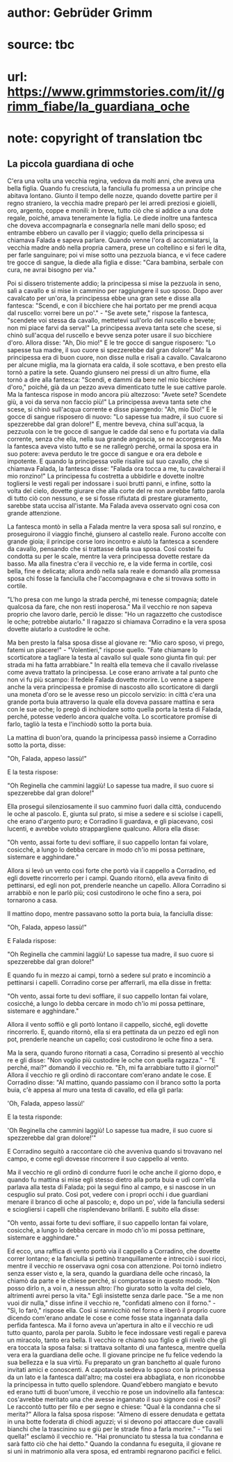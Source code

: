 # author: Gebrüder Grimm
# source: tbc
# url: https://www.grimmstories.com/it//grimm_fiabe/la_guardiana_oche
# note: copyright of translation tbc

## La piccola guardiana di oche 

C'era una volta una vecchia regina, vedova da molti anni, che aveva una
bella figlia. Quando fu cresciuta, la fanciulla fu promessa a un
principe che abitava lontano. Giunto il tempo delle nozze, quando
dovette partire per il regno straniero, la vecchia madre preparò per lei
arredi preziosi e gioielli, oro, argento, coppe e monili: in breve,
tutto ciò che si addice a una dote regale, poiché‚ amava teneramente la
figlia. Le diede inoltre una fantesca che doveva accompagnarla e
consegnarla nelle mani dello sposo; ed entrambe ebbero un cavallo per il
viaggio; quello della principessa si chiamava Falada e sapeva parlare.
Quando venne l'ora di accomiatarsi, la vecchia madre andò nella propria
camera, prese un coltellino e si ferì le dita, per farle sanguinare; poi
vi mise sotto una pezzuola bianca, e vi fece cadere tre gocce di sangue,
la diede alla figlia e disse: "Cara bambina, serbale con cura, ne avrai
bisogno per via."

Poi si dissero tristemente addio; la principessa si mise la pezzuola in
seno, salì a cavallo e si mise in cammino per raggiungere il suo sposo.
Dopo aver cavalcato per un'ora, la principessa ebbe una gran sete e
disse alla fantesca: "Scendi, e con il bicchiere che hai portato per me
prendi acqua dal ruscello: vorrei bere un po'." - "Se avete sete,"
rispose la fantesca, "scendete voi stessa da cavallo, mettetevi
sull'orlo del ruscello e bevete; non mi piace farvi da serva!" La
principessa aveva tanta sete che scese, si chinò sull'acqua del
ruscello e bevve senza poter usare il suo bicchiere d'oro. Allora
disse: "Ah, Dio mio!" E le tre gocce di sangue risposero: "Lo sapesse
tua madre, il suo cuore si spezzerebbe dal gran dolore!" Ma la
principessa era di buon cuore, non disse nulla e risalì a cavallo.
Cavalcarono per alcune miglia, ma la giornata era calda, il sole
scottava, e ben presto ella tornò a patire la sete. Quando giunsero nei
pressi di un altro fiume, ella tornò a dire alla fantesca: "Scendi, e
dammi da bere nel mio bicchiere d'oro," poiché‚ già da un pezzo aveva
dimenticato tutte le sue cattive parole. Ma la fantesca rispose in modo
ancora più altezzoso: "Avete sete? Scendete giù, a voi da serva non
faccio più!" La principessa aveva tanta sete che scese, si chinò
sull'acqua corrente e disse piangendo: "Ah, mio Dio!" E le gocce di
sangue risposero di nuovo: "Lo sapesse tua madre, il suo cuore si
spezzerebbe dal gran dolore!" E, mentre beveva, china sull'acqua, la
pezzuola con le tre gocce di sangue le cadde dal seno e fu portata via
dalla corrente, senza che ella, nella sua grande angoscia, se ne
accorgesse. Ma la fantesca aveva visto tutto e se ne rallegrò perché‚
ormai la sposa era in suo potere: aveva perduto le tre gocce di sangue e
ora era debole e impotente. E quando la principessa volle risalire sul
suo cavallo, che si chiamava Falada, la fantesca disse: "Falada ora
tocca a me, tu cavalcherai il mio ronzino!" La principessa fu costretta
a ubbidirle e dovette inoltre togliersi le vesti regali per indossare i
suoi brutti panni, e infine, sotto la volta del cielo, dovette giurare
che alla corte del re non avrebbe fatto parola di tutto ciò con nessuno,
e se si fosse rifiutata di prestare giuramento, sarebbe stata uccisa
all'istante. Ma Falada aveva osservato ogni cosa con grande attenzione.

La fantesca montò in sella a Falada mentre la vera sposa salì sul
ronzino, e proseguirono il viaggio finché‚ giunsero al castello reale.
Furono accolte con grande gioia; il principe corse loro incontro e aiutò
la fantesca a scendere da cavallo, pensando che si trattasse della sua
sposa. Così costei fu condotta su per le scale, mentre la vera
principessa dovette restare da basso. Ma alla finestra c'era il vecchio
re, e la vide ferma in cortile, così bella, fine e delicata; allora andò
nella sala reale e domandò alla promessa sposa chi fosse la fanciulla
che l'accompagnava e che si trovava sotto in cortile.

"L'ho presa con me lungo la strada perché‚ mi tenesse compagnia;
datele qualcosa da fare, che non resti inoperosa." Ma il vecchio re non
sapeva proprio che lavoro darle, perciò le disse: "Ho un ragazzetto che
custodisce le oche; potrebbe aiutarlo." Il ragazzo si chiamava
Corradino e la vera sposa dovette aiutarlo a custodire le oche.

Ma ben presto la falsa sposa disse al giovane re: "Mio caro sposo, vi
prego, fatemi un piacere!" - "Volentieri," rispose quello. "Fate
chiamare lo scorticatore a tagliare la testa al cavallo sul quale sono
giunta fin qui: per strada mi ha fatta arrabbiare." In realtà ella
temeva che il cavallo rivelasse come aveva trattato la principessa. Le
cose erano arrivate a tal punto che non vi fu più scampo: il fedele
Falada dovette morire. Lo venne a sapere anche la vera principessa e
promise di nascosto allo scorticatore di dargli una moneta d'oro se le
avesse reso un piccolo servizio: in città c'era una grande porta buia
attraverso la quale ella doveva passare mattina e sera con le sue oche;
lo pregò di inchiodare sotto quella porta la testa di Falada, perché‚
potesse vederlo ancora qualche volta. Lo scorticatore promise di farlo,
tagliò la testa e l'inchiodò sotto la porta buia.

La mattina di buon'ora, quando la principessa passò insieme a Corradino
sotto la porta, disse:

"Oh, Falada, appeso lassù!"

E la testa rispose:

"Oh Reginella che cammini laggiù!
Lo sapesse tua madre, il suo cuore
si spezzerebbe dal gran dolore!"

Ella proseguì silenziosamente il suo cammino fuori dalla città,
conducendo le oche al pascolo. E, giunta sul prato, si mise a sedere e
si sciolse i capelli, che erano d'argento puro; e Corradino li
guardava, e gli piacevano, così lucenti, e avrebbe voluto strappargliene
qualcuno. Allora ella disse:

"Oh vento, assai forte tu devi soffiare,
il suo cappello lontan fai volare,
cosicché‚ a lungo lo debba cercare
in modo ch'io mi possa pettinare,
sistemare e agghindare."

Allora si levò un vento così forte che portò via il cappello a
Corradino, ed egli dovette rincorrerlo per i campi. Quando ritornò, ella
aveva finito di pettinarsi, ed egli non pot‚ prenderle neanche un
capello. Allora Corradino si arrabbiò e non le parlò più; così
custodirono le oche fino a sera, poi tornarono a casa.

Il mattino dopo, mentre passavano sotto la porta buia, la fanciulla
disse:

"Oh, Falada, appeso lassù!"

E Falada rispose:

"Oh Reginella che cammini laggiù!
Lo sapesse tua madre, il suo cuore
si spezzerebbe dal gran dolore!"

E quando fu in mezzo ai campi, tornò a sedere sul prato e incominciò a
pettinarsi i capelli. Corradino corse per afferrarli, ma ella disse in
fretta:

"Oh vento, assai forte tu devi soffiare,
il suo cappello lontan fai volare,
cosicché‚ a lungo lo debba cercare
in modo ch'io mi possa pettinare,
sistemare e agghindare."

Allora il vento soffiò e gli portò lontano il cappello, sicché‚ egli
dovette rincorrerlo. E, quando ritornò, ella si era pettinata da un
pezzo ed egli non pot‚ prenderle neanche un capello; così custodirono le
oche fino a sera.

Ma la sera, quando furono ritornati a casa, Corradino si presentò al
vecchio re e gli disse: "Non voglio più custodire le oche con quella
ragazza." - "E perché‚ mai?" domandò il vecchio re. "Eh, mi fa
arrabbiare tutto il giorno!" Allora il vecchio re gli ordinò di
raccontare com'erano andate le cose. E Corradino disse: "Al mattino,
quando passiamo con il branco sotto la porta buia, c'è appesa al muro
una testa di cavallo, ed ella gli parla:

'Oh, Falada, appeso lassù!'

E la testa risponde:

'Oh Reginella che cammini laggiù!
Lo sapesse tua madre, il suo cuore
si spezzerebbe dal gran dolore!'"

E Corradino seguitò a raccontare ciò che avveniva quando si trovavano
nel campo, e come egli dovesse rincorrere il suo cappello al vento.

Ma il vecchio re gli ordinò di condurre fuori le oche anche il giorno
dopo, e quando fu mattina si mise egli stesso dietro alla porta buia e
udì com'ella parlava alla testa di Falada; poi la seguì fino al campo,
e si nascose in un cespuglio sul prato. Così pot‚ vedere con i propri
occhi i due guardiani menare il branco di oche al pascolo; e, dopo un
po', vide la fanciulla sedersi e sciogliersi i capelli che
risplendevano brillanti. E subito ella disse:

"Oh vento, assai forte tu devi soffiare,
il suo cappello lontan fai volare,
cosicché‚ a lungo lo debba cercare
in modo ch'io mi possa pettinare,
sistemare e agghindare."

Ed ecco, una raffica di vento portò via il cappello a Corradino, che
dovette correr lontano; e la fanciulla si pettinò tranquillamente e
intrecciò i suoi ricci, mentre il vecchio re osservava ogni cosa con
attenzione. Poi tornò indietro senza esser visto e, la sera, quando la
guardiana delle oche rincasò, la chiamò da parte e le chiese perché‚ si
comportasse in questo modo. "Non posso dirlo n‚ a voi n‚ a nessun
altro: l'ho giurato sotto la volta del cielo, altrimenti avrei perso la
vita." Egli insistette senza darle pace. "Se a me non vuoi dir
nulla," disse infine il vecchio re, "confidati almeno con il
forno." - "Sì, lo farò," rispose ella. Così si rannicchiò nel forno e
liberò il proprio cuore dicendo com'erano andate le cose e come fosse
stata ingannata dalla perfida fantesca. Ma il forno aveva un'apertura
in alto e il vecchio re udì tutto quanto, parola per parola. Subito le
fece indossare vesti regali e pareva un miracolo, tanto era bella. Il
vecchio re chiamò suo figlio e gli rivelò che gli era toccata la sposa
falsa: si trattava soltanto di una fantesca, mentre quella vera era la
guardiana delle oche. Il giovane principe ne fu felice vedendo la sua
bellezza e la sua virtù. Fu preparato un gran banchetto al quale furono
invitati amici e conoscenti. A capotavola sedeva lo sposo con la
principessa da un lato e la fantesca dall'altro; ma costei era
abbagliata, e non riconobbe la principessa in tutto quello splendore.
Quand'ebbero mangiato e bevuto ed erano tutti di buon'umore, il
vecchio re pose un indovinello alla fantesca: cos'avrebbe meritato una
che avesse ingannato il suo signore così e così? Le raccontò tutto per
filo e per segno e chiese: "Qual è la condanna che si merita?" Allora
la falsa sposa rispose: "Almeno di essere denudata e gettata in una
botte foderata di chiodi aguzzi; vi si devono poi attaccare due cavalli
bianchi che la trascinino su e giù per le strade fino a farla
morire." - "Tu sei quella!" esclamò il vecchio re. "Hai pronunciato
tu stessa la tua condanna e sarà fatto ciò che hai detto." Quando la
condanna fu eseguita, il giovane re si unì in matrimonio alla vera
sposa, ed entrambi regnarono pacifici e felici.
